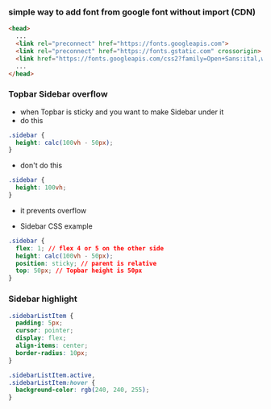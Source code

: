 ### simple way to add font from google font without import (CDN)
```html
<head>
  ...
  <link rel="preconnect" href="https://fonts.googleapis.com">
  <link rel="preconnect" href="https://fonts.gstatic.com" crossorigin>
  <link href="https://fonts.googleapis.com/css2?family=Open+Sans:ital,wght@0,300;0,400;1,300;1,400&display=swap" rel="stylesheet">
  ...
</head>
```

### Topbar Sidebar overflow
- when Topbar is sticky and you want to make Sidebar under it
- do this
```css
.sidebar {
  height: calc(100vh - 50px);
}
```

- don't do this
```css
.sidebar {
  height: 100vh;
}
```
- it prevents overflow

- Sidebar CSS example
```CSS
.sidebar {
  flex: 1; // flex 4 or 5 on the other side
  height: calc(100vh - 50px);
  position: sticky; // parent is relative
  top: 50px; // Topbar height is 50px
}
```
### Sidebar highlight
```css
.sidebarListItem {
  padding: 5px;
  cursor: pointer;
  display: flex;
  align-items: center;
  border-radius: 10px;
}

.sidebarListItem.active,
.sidebarListItem:hover {
  background-color: rgb(240, 240, 255);
}
```
